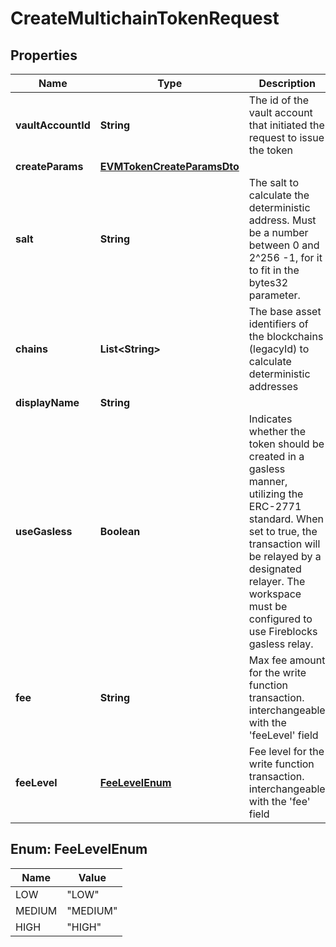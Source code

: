 

# CreateMultichainTokenRequest


## Properties

| Name | Type | Description | Notes |
|------------ | ------------- | ------------- | -------------|
|**vaultAccountId** | **String** | The id of the vault account that initiated the request to issue the token |  |
|**createParams** | [**EVMTokenCreateParamsDto**](EVMTokenCreateParamsDto.md) |  |  |
|**salt** | **String** | The salt to calculate the deterministic address. Must be a number between 0 and 2^256 -1, for it to fit in the bytes32 parameter. |  [optional] |
|**chains** | **List&lt;String&gt;** | The base asset identifiers of the blockchains (legacyId) to calculate deterministic addresses |  |
|**displayName** | **String** |  |  [optional] |
|**useGasless** | **Boolean** | Indicates whether the token should be created in a gasless manner, utilizing the ERC-2771 standard. When set to true, the transaction will be relayed by a designated relayer. The workspace must be configured to use Fireblocks gasless relay. |  [optional] |
|**fee** | **String** | Max fee amount for the write function transaction. interchangeable with the &#39;feeLevel&#39; field |  [optional] |
|**feeLevel** | [**FeeLevelEnum**](#FeeLevelEnum) | Fee level for the write function transaction. interchangeable with the &#39;fee&#39; field |  [optional] |



## Enum: FeeLevelEnum

| Name | Value |
|---- | -----|
| LOW | &quot;LOW&quot; |
| MEDIUM | &quot;MEDIUM&quot; |
| HIGH | &quot;HIGH&quot; |



